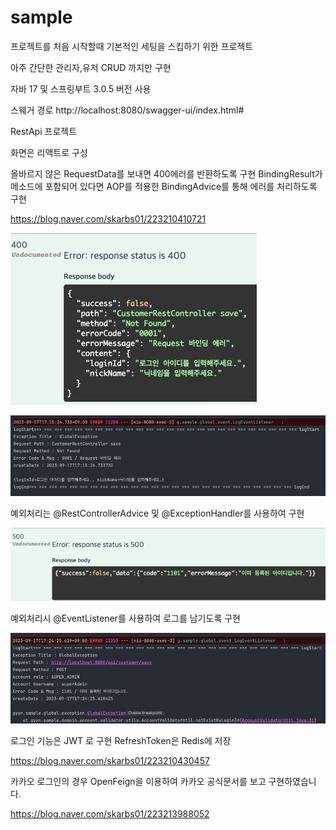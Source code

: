 # sample

프로젝트를 처음 시작할때 기본적인 세팅을 스킵하기 위한 프로젝트

아주 간단한 관리자,유저 CRUD 까지만 구현

자바 17  및 스프링부트 3.0.5 버전 사용

스웨거 경로
http://localhost:8080/swagger-ui/index.html#

RestApi 프로젝트

화면은 리액트로 구성

올바르지 않은 RequestData를 보내면 400에러를 반환하도록 구현
BindingResult가 메소드에 포함되어 있다면 AOP를 적용한 BindingAdvice를 통해 에러를 처리하도록 구현

https://blog.naver.com/skarbs01/223210410721

![img.png](gitimage/img.png)

![img_1.png](gitimage/img_1.png)

예외처리는 @RestControllerAdvice 및 @ExceptionHandler를 사용하여 구현

![img_2.png](gitimage/img_2.png)

예외처리시 @EventListener를 사용하여 로그를 남기도록 구현

![img_3.png](gitimage/img_3.png)

로그인 기능은 JWT 로 구현 RefreshToken은 Redis에 저장

https://blog.naver.com/skarbs01/223210430457

카카오 로그인의 경우 OpenFeign을 이용하여 카카오 공식문서를 보고 구현하였습니다.

https://blog.naver.com/skarbs01/223213988052
